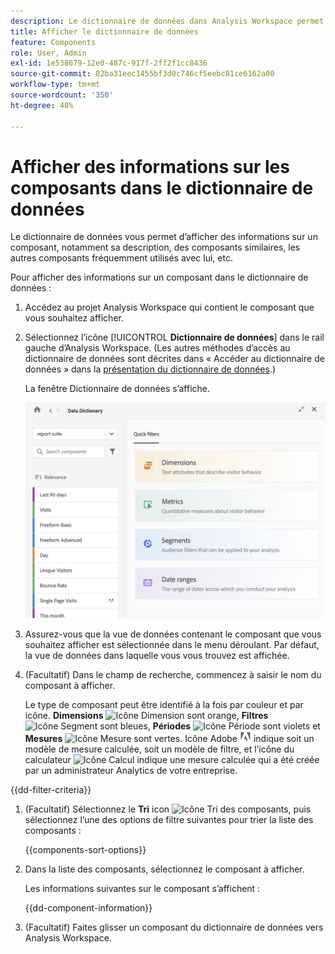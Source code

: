 ```yaml
---
description: Le dictionnaire de données dans Analysis Workspace permet aux utilisateurs et utilisatrices de cataloguer et de suivre les différents composants dans Analysis Workspace, y compris leur utilisation prévue, ceux qui sont approuvés, ceux qui sont des doublons, etc.
title: Afficher le dictionnaire de données
feature: Components
role: User, Admin
exl-id: 1e538679-12e0-487c-917f-2ff2f1cc8436
source-git-commit: 82ba31eec1455bf3d0c746cf5eebc81ce6162a00
workflow-type: tm+mt
source-wordcount: '350'
ht-degree: 48%

---
```


# Afficher des informations sur les composants dans le dictionnaire de données

Le dictionnaire de données vous permet d’afficher des informations sur un composant, notamment sa description, des composants similaires, les autres composants fréquemment utilisés avec lui, etc.

Pour afficher des informations sur un composant dans le dictionnaire de données :

1. Accédez au projet Analysis Workspace qui contient le composant que vous souhaitez afficher.

1. Sélectionnez l’icône [!UICONTROL **Dictionnaire de données**] dans le rail gauche d’Analysis Workspace. (Les autres méthodes d’accès au dictionnaire de données sont décrites dans « Accéder au dictionnaire de données » dans la [présentation du dictionnaire de données](/help/components/data-dictionary/data-dictionary-overview.md).)

   La fenêtre Dictionnaire de données s’affiche.

   ![data-dictionary.png.](assets/data-dictionary.png)

   <!--double-check this screenshot. I mocked the admin view up a bit to get rid of the Dictionary health tab.-->

1. Assurez-vous que la vue de données contenant le composant que vous souhaitez afficher est sélectionnée dans le menu déroulant. Par défaut, la vue de données dans laquelle vous vous trouvez est affichée.

1. (Facultatif) Dans le champ de recherche, commencez à saisir le nom du composant à afficher.

   Le type de composant peut être identifié à la fois par couleur et par icône. **Dimensions** ![Icône Dimension](https://spectrum.adobe.com/static/icons/workflow_18/Smock_Data_18_N.svg) sont orange, **Filtres** ![Icône Segment](https://spectrum.adobe.com/static/icons/workflow_18/Smock_Segmentation_18_N.svg) sont bleues, **Périodes** ![Icône Période](https://spectrum.adobe.com/static/icons/workflow_18/Smock_Calendar_18_N.svg) sont violets et **Mesures** ![Icône Mesure](https://spectrum.adobe.com/static/icons/workflow_18/Smock_Event_18_N.svg) sont vertes. Icône Adobe ![Icône Adobe](assets/default-calc-metric-icon.png) indique soit un modèle de mesure calculée, soit un modèle de filtre, et l’icône du calculateur ![Icône Calcul](https://spectrum.adobe.com/static/icons/workflow_18/Smock_Calculator_18_N.svg) indique une mesure calculée qui a été créée par un administrateur Analytics de votre entreprise.

{{dd-filter-criteria}}

1. (Facultatif) Sélectionnez le **Tri** icon ![Icône Tri des composants](https://spectrum.adobe.com/static/icons/workflow_18/Smock_SortOrderDown_18_N.svg), puis sélectionnez l’une des options de filtre suivantes pour trier la liste des composants :

   {{components-sort-options}}

1. Dans la liste des composants, sélectionnez le composant à afficher.

   Les informations suivantes sur le composant s’affichent :

   {{dd-component-information}}

1. (Facultatif) Faites glisser un composant du dictionnaire de données vers Analysis Workspace.
